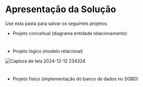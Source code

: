 # Apresentação da Solução

Use esta pasta para salvar os seguintes projetos:
- Projeto conceitual (diagrama entidade relacionamento)
#
- Projeto lógico (modelo relacional)

![Captura de tela 2024-12-12 234324](https://github.com/user-attachments/assets/535cfa3b-df27-4f0b-9752-0307cea7f5d9)

#
- Projeto físico (implementação do banco de dados no SGBD)

